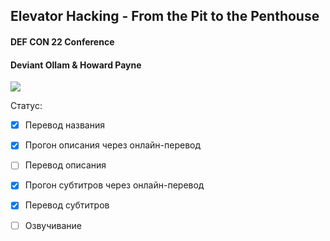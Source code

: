 ## Elevator Hacking - From the Pit to the Penthouse

#### DEF CON 22 Conference
#### Deviant Ollam & Howard Payne

[![](http://img.youtube.com/vi/oHf1vD5_b5I/0.jpg)](https://www.youtube.com/watch?v=oHf1vD5_b5I)

Статус:
- [x] Перевод названия
- [x] Прогон описания через онлайн-перевод
- [ ] Перевод описания
- [x] Прогон субтитров через онлайн-перевод
- [x] Перевод субтитров
- [ ] Озвучивание


